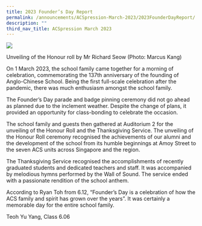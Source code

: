 ```yaml
---
title: 2023 Founder’s Day Report
permalink: /announcements/ACSpression-March-2023/2023FounderDayReport/
description: ""
third_nav_title: ACSpression March 2023
---
```

![](https://www.acsindep.moe.edu.sg/wp-content/uploads/2023/03/Picture30.jpg)

Unveiling of the Honour roll by Mr Richard Seow (Photo: Marcus Kang)

On 1 March 2023, the school family came together for a morning of celebration, commemorating the 137th anniversary of the founding of Anglo-Chinese School. Being the first full-scale celebration after the pandemic, there was much enthusiasm amongst the school family.

The Founder’s Day parade and badge pinning ceremony did not go ahead as planned due to the inclement weather. Despite the change of plans, it provided an opportunity for class-bonding to celebrate the occasion.

The school family and guests then gathered at Auditorium 2 for the unveiling of the Honour Roll and the Thanksgiving Service. The unveiling of the Honour Roll ceremony recognised the achievements of our alumni and the development of the school from its humble beginnings at Amoy Street to the seven ACS units across Singapore and the region.

The Thanksgiving Service recognised the accomplishments of recently graduated students and dedicated teachers and staff. It was accompanied by melodious hymns performed by the Wall of Sound. The service ended with a passionate rendition of the school anthem.

According to Ryan Toh from 6.12, “Founder’s Day is a celebration of how the ACS family and spirit has grown over the years”. It was certainly a memorable day for the entire school family.

Teoh Yu Yang, Class 6.06